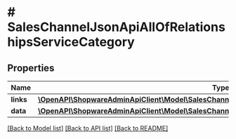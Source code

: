# # SalesChannelJsonApiAllOfRelationshipsServiceCategory

## Properties

Name | Type | Description | Notes
------------ | ------------- | ------------- | -------------
**links** | [**\OpenAPI\ShopwareAdminApiClient\Model\SalesChannelJsonApiAllOfRelationshipsServiceCategoryLinks**](SalesChannelJsonApiAllOfRelationshipsServiceCategoryLinks.md) |  | [optional]
**data** | [**\OpenAPI\ShopwareAdminApiClient\Model\SalesChannelJsonApiAllOfRelationshipsServiceCategoryData**](SalesChannelJsonApiAllOfRelationshipsServiceCategoryData.md) |  | [optional]

[[Back to Model list]](../../README.md#models) [[Back to API list]](../../README.md#endpoints) [[Back to README]](../../README.md)
